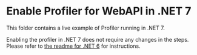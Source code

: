 # Enable Profiler for WebAPI in .NET 7

This folder contains a live example of Profiler running in .NET 7.

Enabling the profiler in .NET 7 does not require any changes in the steps. Please refer to [the readme for .NET 6](../EnableServiceProfilerForContainerAppNet6/Readme.md) for instructions.
